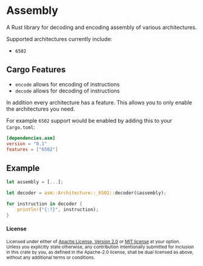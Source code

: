 Assembly
========

A Rust library for decoding and encoding assembly of various architectures.

Supported architectures currently include:

- `6502`

## Cargo Features

- `encode` allows for encoding of instructions
- `decode` allows for decoding of instructions

In addition every architecture has a feature. This allows you to only enable the
architectures you need.

For example `6502` support would be enabled by adding this to your `Cargo.toml`:

```toml
[dependencies.asm]
version = "0.1"
features = ["6502"]
```

## Example

```rust
let assembly = [...];

let decoder = asm::Architecture::_6502::decoder(&assembly);

for instruction in decoder {
    println!("{:?}", instruction);
}
```

#### License

<sup>
Licensed under either of <a href="LICENSE-APACHE">Apache License, Version
2.0</a> or <a href="LICENSE-MIT">MIT license</a> at your option.
</sup>

<br>

<sub>
Unless you explicitly state otherwise, any contribution intentionally submitted
for inclusion in this crate by you, as defined in the Apache-2.0 license, shall
be dual licensed as above, without any additional terms or conditions.
</sub>
